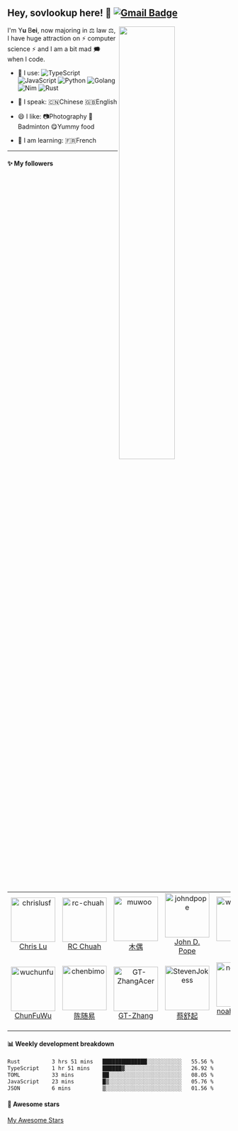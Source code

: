 
## Hey, sovlookup here! :wave:   [![Gmail Badge](https://img.shields.io/badge/-gonorth@qq.com-c14438?style=plastic&logo=Gmail&logoColor=white&link=mailto:gonorth@qq.com)](mailto:gonorth@qq.com)


<img align="right" width="50%" src="https://github-readme-stats.vercel.app/api?username=sovlookup&theme=dark&show_icons=true">

I'm Y**u** B**ei**, now majoring in ⚖️ law ⚖️, I have huge attraction on ⚡ computer science ⚡ and I am a bit mad 🗯️ when I code.

- 🚀 I use:
  ![TypeScript](https://img.shields.io/badge/-TypeScript-blue?style=plastic&logo=typescript)
  ![JavaScript](https://img.shields.io/badge/-JavaScript-black?style=plastic&logo=javascript)
  ![Python](https://img.shields.io/badge/-Python-8fcfd1?style=plastic&logo=Python)
  ![Golang](https://img.shields.io/badge/-Golang-blue?style=plastic&logo=Go)
  ![Nim](https://img.shields.io/badge/-Nim-yellow?style=plastic&logo=nim)
  ![Rust](https://img.shields.io/badge/-Rust-pink?style=plastic&logo=Rust)
  
- 💬 I speak:
  🇨🇳Chinese 🇬🇧English

- 😄 I like:
  📷Photography
  🏸Badminton
  😋Yummy food

- 📖 I am learning:
  🇫🇷French
  
---
  
#### :sparkles: My followers

<!--START_SECTION:top-followers-->
<table>
  <tr>
    <td align="center">
      <a href="https://github.com/chrislusf">
        <img src="https://avatars2.githubusercontent.com/u/1543151" width="100px;" alt="chrislusf"/>
      </a>
      <br />
      <a href="https://github.com/chrislusf">Chris Lu</a>
    </td>
    <td align="center">
      <a href="https://github.com/rc-chuah">
        <img src="https://avatars2.githubusercontent.com/u/44928288" width="100px;" alt="rc-chuah"/>
      </a>
      <br />
      <a href="https://github.com/rc-chuah">RC Chuah</a>
    </td>
    <td align="center">
      <a href="https://github.com/muwoo">
        <img src="https://avatars2.githubusercontent.com/u/21073039" width="100px;" alt="muwoo"/>
      </a>
      <br />
      <a href="https://github.com/muwoo">木偶</a>
    </td>
    <td align="center">
      <a href="https://github.com/johndpope">
        <img src="https://avatars2.githubusercontent.com/u/289994" width="100px;" alt="johndpope"/>
      </a>
      <br />
      <a href="https://github.com/johndpope">John D. Pope</a>
    </td>
    <td align="center">
      <a href="https://github.com/wangrongding">
        <img src="https://avatars2.githubusercontent.com/u/42437658" width="100px;" alt="wangrongding"/>
      </a>
      <br />
      <a href="https://github.com/wangrongding">荣顶</a>
    </td>
    <td align="center">
      <a href="https://github.com/linonetwo">
        <img src="https://avatars2.githubusercontent.com/u/3746270" width="100px;" alt="linonetwo"/>
      </a>
      <br />
      <a href="https://github.com/linonetwo">lin onetwo</a>
    </td>
    <td align="center">
      <a href="https://github.com/thomas-yanxin">
        <img src="https://avatars2.githubusercontent.com/u/58030051" width="100px;" alt="thomas-yanxin"/>
      </a>
      <br />
      <a href="https://github.com/thomas-yanxin">thomas-yanxin</a>
    </td>
  </tr>
  <tr>
    <td align="center">
      <a href="https://github.com/wuchunfu">
        <img src="https://avatars2.githubusercontent.com/u/29206593" width="100px;" alt="wuchunfu"/>
      </a>
      <br />
      <a href="https://github.com/wuchunfu">ChunFuWu</a>
    </td>
    <td align="center">
      <a href="https://github.com/chenbimo">
        <img src="https://avatars2.githubusercontent.com/u/33003566" width="100px;" alt="chenbimo"/>
      </a>
      <br />
      <a href="https://github.com/chenbimo">陈随易</a>
    </td>
    <td align="center">
      <a href="https://github.com/GT-ZhangAcer">
        <img src="https://avatars2.githubusercontent.com/u/46156734" width="100px;" alt="GT-ZhangAcer"/>
      </a>
      <br />
      <a href="https://github.com/GT-ZhangAcer">GT-Zhang</a>
    </td>
    <td align="center">
      <a href="https://github.com/StevenJokess">
        <img src="https://avatars2.githubusercontent.com/u/71307974" width="100px;" alt="StevenJokess"/>
      </a>
      <br />
      <a href="https://github.com/StevenJokess">蔡舒起</a>
    </td>
    <td align="center">
      <a href="https://github.com/noahehall">
        <img src="https://avatars2.githubusercontent.com/u/10324554" width="100px;" alt="noahehall"/>
      </a>
      <br />
      <a href="https://github.com/noahehall">noah edward hall</a>
    </td>
    <td align="center">
      <a href="https://github.com/baifengbai">
        <img src="https://avatars2.githubusercontent.com/u/17536662" width="100px;" alt="baifengbai"/>
      </a>
      <br />
      <a href="https://github.com/baifengbai">Bai Feng</a>
    </td>
    <td align="center">
      <a href="https://github.com/jaimemh">
        <img src="https://avatars2.githubusercontent.com/u/35988159" width="100px;" alt="jaimemh"/>
      </a>
      <br />
      <a href="https://github.com/jaimemh">Jaime Morgan Hitchcock</a>
    </td>
  </tr>
</table>
<!--END_SECTION:top-followers-->

#### :bar_chart: Weekly development breakdown

<!--START_SECTION:waka-->

```txt
Rust          3 hrs 51 mins   ██████████████░░░░░░░░░░░   55.56 %
TypeScript    1 hr 51 mins    ██████▓░░░░░░░░░░░░░░░░░░   26.92 %
TOML          33 mins         ██░░░░░░░░░░░░░░░░░░░░░░░   08.05 %
JavaScript    23 mins         █▒░░░░░░░░░░░░░░░░░░░░░░░   05.76 %
JSON          6 mins          ▒░░░░░░░░░░░░░░░░░░░░░░░░   01.56 %
```

<!--END_SECTION:waka-->

#### :star2: Awesome stars

[My Awesome Stars](AWESOME-STARS.md)

